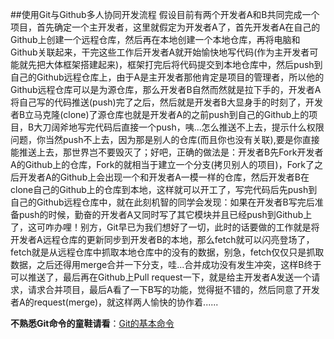 ##使用Git与Github多人协同开发流程
假设目前有两个开发者A和B共同完成一个项目，首先确定一个主开发者，这里就假定为开发者A了，首先开发者A在自己的Github上创建一个远程仓库，然后再在本地创建一个本地仓库，再将电脑和Github关联起来，干完这些工作后开发者A就开始愉快地写代码(作为主开发者可能就先把大体框架搭建起来)，框架打完后将代码提交到本地仓库中，然后push到自己的Github远程仓库上，由于A是主开发者那他肯定是项目的管理者，所以他的Github远程仓库可以是为源仓库，那么开发者B自然而然就是拉下手的，开发者A将自己写的代码推送(push)完了之后，然后就是开发者B大显身手的时刻了，开发者B立马克隆(clone)了源仓库也就是开发者A的之前push到自己的Github上的项目，B大刀阔斧地写完代码后直接一个push，咦...怎么推送不上去，提示什么权限问题，你当然push不上去，因为那是别人的仓库(而且你也没有关联),要是你直接能推送上去，那世界岂不要毁灭了；好吧，正确的做法是：开发者B先Fork开发者A的Github上的仓库，Fork的就相当于建立一个分支(拷贝别人的项目)，Fork了之后开发者A的Github上会出现一个和开发者A一模一样的仓库，然后开发者B在clone自己的Github上的仓库到本地，这样就可以开工了，写完代码后先push到自己的Github远程仓库中，就在此刻机智的同学会发现：如果在开发者B写完后准备push的时候，勤奋的开发者A又同时写了其它模块并且已经push到Github上了，这可咋办哩！别方，Git早已为我们想好了一切，此时的话要做的工作就是将开发者A远程仓库的更新同步到开发者B的本地，那么fetch就可以闪亮登场了，fetch就是从远程仓库中抓取本地仓库中的没有的数据，别急，fetch仅仅只是抓取数据，之后还得用merge合并一下分支，哇...合并成功没有发生冲突，这样B终于可以推送了，最后再在Github上Pull request一下，就是给主开发者A发送一个请求，请求合并项目，最后A看了一下B写的功能，觉得挺不错的，然后同意了开发者A的request(merge)，就这样两人愉快的协作着......

**不熟悉Git命令的童鞋请看**：[Git的基本命令](https://github.com/AlbertYang-github/LearningRecord/blob/master/DevUtils/Git%E4%B8%8EGithub/Git%E7%9A%84%E5%9F%BA%E6%9C%AC%E5%91%BD%E4%BB%A4.md)                                       